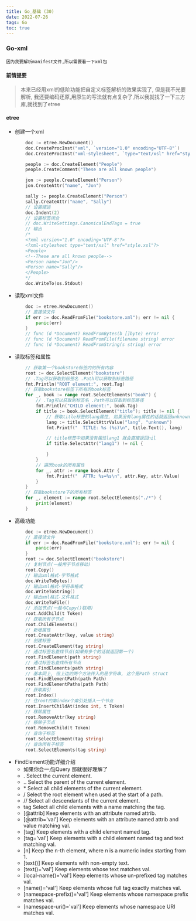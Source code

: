 ```yaml
---
title: Go_基础 (30)
date: 2022-07-26
tags: Go
toc: true
---
```


### Go-xml
    因为我要解析manifest文件,所以需要看一下xml包

<!-- more -->

#### 前情提要
> 本来已经用xml的低阶功能把自定义标签解析的效果实现了, 但是我不光要解析, 我还要编码还原,用原生的写法就有点复杂了,所以我就找了一下三方库,就找到了etree

#### etree
- 创建一个xml
    ```go
        doc := etree.NewDocument()
        doc.CreateProcInst("xml", `version="1.0" encoding="UTF-8"`)
        doc.CreateProcInst("xml-stylesheet", `type="text/xsl" href="style.xsl"`)

        people := doc.CreateElement("People")
        people.CreateComment("These are all known people")

        jon := people.CreateElement("Person")
        jon.CreateAttr("name", "Jon")

        sally := people.CreateElement("Person")
        sally.CreateAttr("name", "Sally")
        // 设置缩进
        doc.Indent(2)
        // 设置标签闭合
        // doc.WriteSettings.CanonicalEndTags = true
        // 输出
        /*
        <?xml version="1.0" encoding="UTF-8"?>
        <?xml-stylesheet type="text/xsl" href="style.xsl"?>
        <People>
        <!--These are all known people-->
        <Person name="Jon"/>
        <Person name="Sally"/>
        </People>
        */
        doc.WriteTo(os.Stdout)
    ```
- 读取xml文件
    ```go
        doc := etree.NewDocument()
        // 直接读文件
        if err := doc.ReadFromFile("bookstore.xml"); err != nil {
            panic(err)
        }
        // func (d *Document) ReadFromBytes(b []byte) error             读字节流
        // func (d *Document) ReadFromFile(filename string) error       从文件中读
        // func (d *Document) ReadFromString(s string) error            从字符串中读
    ```
- 读取标签和属性
    ```go
        // 获取第一个bookstore标签内的所有内容
        root := doc.SelectElement("bookstore")
        // .Tag可以获取到标签名 .Path可以获取到标签路径
        fmt.Println("ROOT element:", root.Tag)
        // 获取bookstore标签下所有的book标签
        for _, book := range root.SelectElements("book") {
            // .Tag可以获取到标签名 .Path可以获取到标签路径
            fmt.Println("CHILD element:", book.Tag)
            if title := book.SelectElement("title"); title != nil {
                // 获取title标签的lang属性, 如果没有lang属性的话就返回unknown
                lang := title.SelectAttrValue("lang", "unknown")
                fmt.Printf("  TITLE: %s (%s)\n", title.Text(), lang)

                // title标签中如果没有属性lang1 就会直接返回nil
                if title.SelectAttr("lang1") != nil {

                }
            }
            // 遍历book的所有属性
            for _, attr := range book.Attr {
                fmt.Printf("  ATTR: %s=%s\n", attr.Key, attr.Value)
            }
        }
        // 获取bookstore下的所有标签
        for _, element := range root.SelectElements("./*") {
            print(element)
        }
    ```
- 高级功能
    ```go
        doc := etree.NewDocument()
        // 直接读文件
        if err := doc.ReadFromFile("bookstore.xml"); err != nil {
            panic(err)
        }
        root := doc.SelectElement("bookstore")
        // 复制节点(一般用于节点移动)
        root.Copy()
        // 输出xml格式-字节格式
        doc.WriteToBytes()
        // 输出xml格式-字符串格式
        doc.WriteToString()
        // 输出xml格式-文件格式
        doc.WriteToFile()
        // 添加节点(一般与Copy()联用)
        root.AddChild(t Token)
        // 获取所有子节点
        root.ChildElements()
        // 新增属性
        root.CreateAttr(key, value string)
        // 创建标签
        root.CreateElement(tag string)
        // 通过标签名查找节点(如果有多个的话就返回第一个)
        root.FindElement(path string)
        // 通过标签名查找所有节点
        root.FindElements(path string)
        // 基本同上, 但上边的两个方法传入的是字符串, 这个是Path struct
        root.FindElementPath(path Path)
        root.FindElementPaths(path Path)
        // 获取索引
        root.Index()
        // 往root的第index个索引处插入一个节点
        root.InsertChildAt(index int, t Token)
        // 移除属性
        root.RemoveAttr(key string)
        // 移除子节点
        root.RemoveChild(t Token)
        // 查询子标签
        root.SelectElement(tag string)
        // 查询所有子标签
        root.SelectElements(tag string)
    ```
- FindElement功能详细介绍
    * 如果你会一点jQuery 那就很好理解了
    * .               Select the current element.
    * ..              Select the parent of the current element.
    * \*               Select all child elements of the current element.
    * /               Select the root element when used at the start of a path.
    * //              Select all descendants of the current element.
    * tag             Select all child elements with a name matching the tag.
    * \[@attrib]       Keep elements with an attribute named attrib.
    * \[@attrib='val'] Keep elements with an attribute named attrib and value matching val.
    * \[tag]           Keep elements with a child element named tag.
    * \[tag='val']     Keep elements with a child element named tag and text matching val.
    * \[n]             Keep the n-th element, where n is a numeric index starting from 1.
    * \[text()]                    Keep elements with non-empty text.
    * \[text()='val']              Keep elements whose text matches val.
    * \[local-name()='val']        Keep elements whose un-prefixed tag matches val.
    * \[name()='val']              Keep elements whose full tag exactly matches val.
    * \[namespace-prefix()='val']  Keep elements whose namespace prefix matches val.
    * \[namespace-uri()='val']     Keep elements whose namespace URI matches val.


